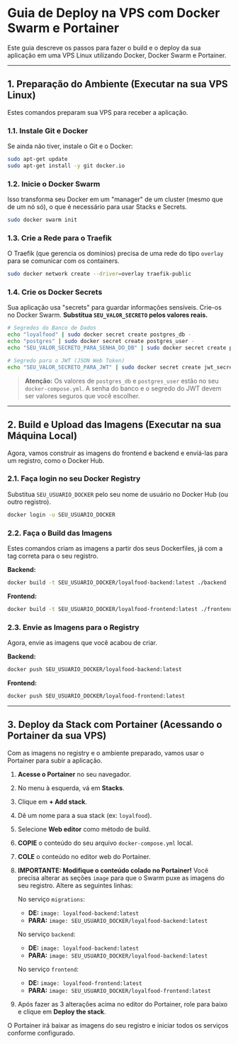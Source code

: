# Guia de Deploy na VPS com Docker Swarm e Portainer

Este guia descreve os passos para fazer o build e o deploy da sua aplicação em uma VPS Linux utilizando Docker, Docker Swarm e Portainer.

---

## 1. Preparação do Ambiente (Executar na sua VPS Linux)

Estes comandos preparam sua VPS para receber a aplicação.

### 1.1. Instale Git e Docker
Se ainda não tiver, instale o Git e o Docker:
```bash
sudo apt-get update
sudo apt-get install -y git docker.io
```

### 1.2. Inicie o Docker Swarm
Isso transforma seu Docker em um "manager" de um cluster (mesmo que de um nó só), o que é necessário para usar Stacks e Secrets.
```bash
sudo docker swarm init
```

### 1.3. Crie a Rede para o Traefik
O Traefik (que gerencia os domínios) precisa de uma rede do tipo `overlay` para se comunicar com os containers.
```bash
sudo docker network create --driver=overlay traefik-public
```

### 1.4. Crie os Docker Secrets
Sua aplicação usa "secrets" para guardar informações sensíveis. Crie-os no Docker Swarm. **Substitua `SEU_VALOR_SECRETO` pelos valores reais.**

```bash
# Segredos do Banco de Dados
echo "loyalfood" | sudo docker secret create postgres_db -
echo "postgres" | sudo docker secret create postgres_user -
echo "SEU_VALOR_SECRETO_PARA_SENHA_DO_DB" | sudo docker secret create postgres_password -

# Segredo para o JWT (JSON Web Token)
echo "SEU_VALOR_SECRETO_PARA_JWT" | sudo docker secret create jwt_secret -
```
> **Atenção:** Os valores de `postgres_db` e `postgres_user` estão no seu `docker-compose.yml`. A senha do banco e o segredo do JWT devem ser valores seguros que você escolher.

---

## 2. Build e Upload das Imagens (Executar na sua Máquina Local)

Agora, vamos construir as imagens do frontend e backend e enviá-las para um registro, como o Docker Hub.

### 2.1. Faça login no seu Docker Registry
Substitua `SEU_USUARIO_DOCKER` pelo seu nome de usuário no Docker Hub (ou outro registro).
```bash
docker login -u SEU_USUARIO_DOCKER
```

### 2.2. Faça o Build das Imagens
Estes comandos criam as imagens a partir dos seus Dockerfiles, já com a tag correta para o seu registro.

**Backend:**
```bash
docker build -t SEU_USUARIO_DOCKER/loyalfood-backend:latest ./backend
```

**Frontend:**
```bash
docker build -t SEU_USUARIO_DOCKER/loyalfood-frontend:latest ./frontend
```

### 2.3. Envie as Imagens para o Registry
Agora, envie as imagens que você acabou de criar.

**Backend:**
```bash
docker push SEU_USUARIO_DOCKER/loyalfood-backend:latest
```

**Frontend:**
```bash
docker push SEU_USUARIO_DOCKER/loyalfood-frontend:latest
```

---

## 3. Deploy da Stack com Portainer (Acessando o Portainer da sua VPS)

Com as imagens no registry e o ambiente preparado, vamos usar o Portainer para subir a aplicação.

1.  **Acesse o Portainer** no seu navegador.
2.  No menu à esquerda, vá em **Stacks**.
3.  Clique em **+ Add stack**.
4.  Dê um nome para a sua stack (ex: `loyalfood`).
5.  Selecione **Web editor** como método de build.
6.  **COPIE** o conteúdo do seu arquivo `docker-compose.yml` local.
7.  **COLE** o conteúdo no editor web do Portainer.
8.  **IMPORTANTE: Modifique o conteúdo colado no Portainer!**
    Você precisa alterar as seções `image` para que o Swarm puxe as imagens do seu registro. Altere as seguintes linhas:

    No serviço `migrations`:
    *   **DE:** `image: loyalfood-backend:latest`
    *   **PARA:** `image: SEU_USUARIO_DOCKER/loyalfood-backend:latest`

    No serviço `backend`:
    *   **DE:** `image: loyalfood-backend:latest`
    *   **PARA:** `image: SEU_USUARIO_DOCKER/loyalfood-backend:latest`

    No serviço `frontend`:
    *   **DE:** `image: loyalfood-frontend:latest`
    *   **PARA:** `image: SEU_USUARIO_DOCKER/loyalfood-frontend:latest`

9.  Após fazer as 3 alterações acima no editor do Portainer, role para baixo e clique em **Deploy the stack**.

O Portainer irá baixar as imagens do seu registro e iniciar todos os serviços conforme configurado.
